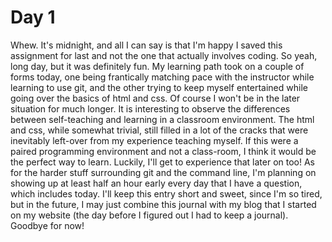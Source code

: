 # Day 1

Whew. It's midnight, and all I can say is that I'm happy I saved this assignment for last and not the one that actually involves coding. So yeah, long day, but it was definitely fun. My learning path took on a couple of forms today, one being frantically matching pace with the instructor while learning to use git, and the other trying to keep myself entertained while going over the basics of html and css. Of course I won't be in the later situation for much longer. It is interesting to observe the differences between self-teaching and learning in a classroom environment. The html and css, while somewhat trivial, still filled in a lot of the cracks that were inevitably left-over from my experience teaching myself. If this were a paired programming environment and not a class-room, I think it would be the perfect way to learn. Luckily, I'll get to experience that later on too! As for the harder stuff surrounding git and the command line, I'm planning on showing up at least half an hour early every day that I have a question, which includes today. I'll keep this entry short and sweet, since I'm so tired, but in the future, I may just combine this journal with my blog that I started on my website (the day before I figured out I had to keep a journal). Goodbye for now!
